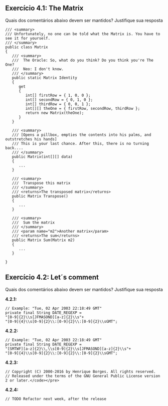 ## Exercício 4.1: The Matrix

Quais dos comentários abaixo devem ser mantidos? Justifique sua resposta

~~~~~~  
/// <summary>
/// Unfortunately, no one can be told what the Matrix is. You have to see it for yourself.
/// </summary>
public class Matrix
{
   /// <summary>
   ///  The Oracle: So, what do you think? Do you think you're The One?
   ///  Neo: I don't know.
   /// </summary>
   public static Matrix Identity
   {
      get
      {
         int[] firstRow = { 1, 0, 0 };
         int[] secondRow = { 0, 1, 0 };
         int[] thirdRow = { 0, 0, 1 };
         int[][] theOne = { firstRow, secondRow, thirdRow };
         return new Matrix(theOne);
      }
   }

   /// <summary>
   /// [Opens a pillbox, empties the contents into his palms, and outstretches his hands]
   /// This is your last chance. After this, there is no turning back....
   /// </summary>
   public Matrix(int[][] data)
   {
      ...
   }

   /// <summary>
   ///  Transpose this matrix
   /// </summary>
   /// <returns>The transposed matrix</returns>
   public Matrix Transpose()
   {
      ...
   }

   /// <summary>
   ///  Sum the matrix
   /// </summary>  
   /// <param name="m2">Another matrix</param>                 
   /// <returns>The sum</returns>
   public Matrix Sum(Matrix m2)
   {
      ...
   }

}
~~~~~~

## Exercício 4.2: Let´s comment

Quais dos comentários abaixo devem ser mantidos? Justifique sua resposta

**4.2.1:**

~~~~~~  
// Example: "Tue, 02 Apr 2003 22:18:49 GMT"
private final String DATE_REGEXP =
"[0-9]{2}\\s[JFMASOND][a-z]{2}\\s"+
"[0-9]{4}\\s[0-9]{2}\\:[0-9]{2}\\:[0-9]{2}\\sGMT";
~~~~~~

**4.2.2:**

~~~~~~
// Example: "Tue, 02 Apr 2003 22:18:49 GMT"
private final String DATE_REGEXP =
"[SMTWF][a-z]{2}\\,\\s[0-9]{2}\\s[JFMASOND][a-z]{2}\\s"+
"[0-9]{4}\\s[0-9]{2}\\:[0-9]{2}\\:[0-9]{2}\\sGMT";
~~~~~~

**4.2.3:**

~~~~~~
// Copyright (C) 2000-2016 by Henrique Borges. All rights reserved.
// Released under the terms of the GNU General Public License version 2 or later.</code></pre>
~~~~~~

**4.2.4:**

~~~~~~
// TODO Refactor next week, after the release
~~~~~~
